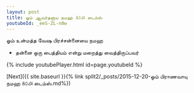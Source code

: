 ```yaml
---
layout: post
title: ஓம் ஆவர்தனாய நமஹ ௧௦௮ டைம்ஸ்
youtubeId: _eeS-ZL-n0w
---
```

 
 
 ஓம் உன்மத்த வேஷ பிரச்சன்னையை நமஹ  
 
 -  தன்னை ஒரு பைத்தியம் என்று மறைத்து வைத்திருப்பவர் 
 
  
 
  
 
 
 
 
 
 


{% include youtubePlayer.html id=page.youtubeId %}
 
[Next]({{ site.baseurl }}{% link  split2/_posts/2015-12-20-ஓம் பிராணவாயு நமஹ ௧௦௮ டைம்ஸ்.md%})
 
